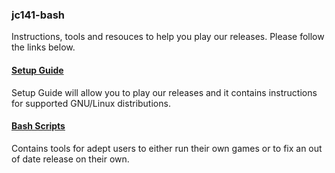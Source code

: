 ### jc141-bash

Instructions, tools and resouces to help you play our releases. Please follow the links below.

#### [Setup Guide](setup/readme.md)

Setup Guide will allow you to play our releases and it contains instructions for supported GNU/Linux distributions.

#### [Bash Scripts](root-scripts)

Contains tools for adept users to either run their own games or to fix an out of date release on their own.
